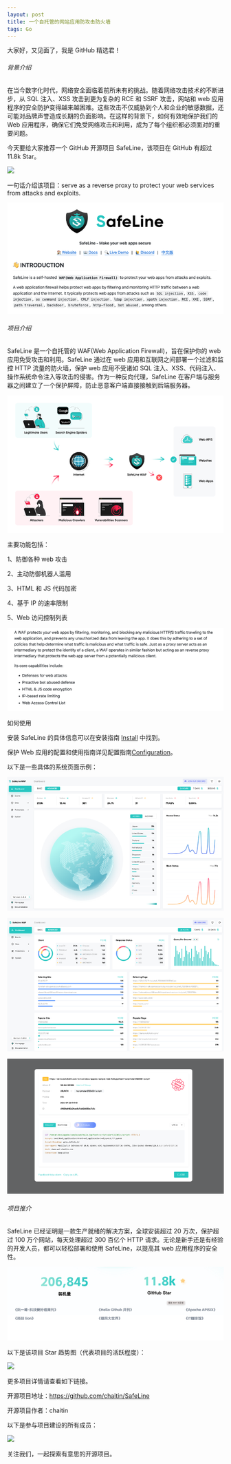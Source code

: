 ```yaml
---
layout: post
title: 一个自托管的网站应用防攻击防火墙
tags: Go
---
```


大家好，又见面了，我是 GitHub 精选君！

###### 背景介绍

在当今数字化时代，网络安全面临着前所未有的挑战。随着网络攻击技术的不断进步，从 SQL 注入、XSS 攻击到更为复杂的 RCE 和 SSRF 攻击，网站和 web 应用程序的安全防护变得越来越困难。这些攻击不仅威胁到个人和企业的敏感数据，还可能对品牌声誉造成长期的负面影响。在这样的背景下，如何有效地保护我们的 Web 应用程序，确保它们免受网络攻击和利用，成为了每个组织都必须面对的重要问题。

今天要给大家推荐一个 GitHub 开源项目 SafeLine，该项目在 GitHub 有超过 11.8k Star。

![](https://stats.deeptrain.net/repo/chaitin/SafeLine/?theme=light)

一句话介绍该项目：serve as a reverse proxy to protect your web services from attacks and exploits.

![](https://raw.githubusercontent.com/ZhuPeng/pic/master/images/compress_image-20240831225604984.png)


###### 项目介绍

SafeLine 是一个自托管的 WAF(Web Application Firewall)，旨在保护你的 web 应用免受攻击和利用。SafeLine 通过在 web 应用和互联网之间部署一个过滤和监控 HTTP 流量的防火墙，保护 web 应用不受诸如 SQL 注入、XSS、代码注入、操作系统命令注入等攻击的侵害。作为一种反向代理，SafeLine 在客户端与服务器之间建立了一个保护屏障，防止恶意客户端直接接触到后端服务器。

![](https://raw.githubusercontent.com/ZhuPeng/pic/master/images/compress_image-20240831225648839.png)

主要功能包括：

1、防御各种 web 攻击

2、主动防御机器人滥用

3、HTML 和 JS 代码加密

4、基于 IP 的速率限制

5、Web 访问控制列表

![](https://raw.githubusercontent.com/ZhuPeng/pic/master/images/compress_image-20240831225816068.png)

如何使用

安装 SafeLine 的具体信息可以在安装指南 [Install](https://docs.waf.chaitin.com/en/tutorials/install) 中找到。

保护 Web 应用的配置和使用指南详见配置指南[Configuration](https://docs.waf.chaitin.com/en/tutorials/Configuration)。

以下是一些具体的系统页面示例：

![](https://raw.githubusercontent.com/ZhuPeng/pic/master/images/compress_image-20240831225944283.png)

![](https://raw.githubusercontent.com/ZhuPeng/pic/master/images/compress_image-20240831225955624.png)

![](https://raw.githubusercontent.com/ZhuPeng/pic/master/images/compress_image-20240831230004986.png)

###### 项目推介

SafeLine 已经证明是一款生产就绪的解决方案，全球安装超过 20 万次，保护超过 100 万个网站，每天处理超过 300 百亿个 HTTP 请求。无论是新手还是有经验的开发人员，都可以轻松部署和使用 SafeLine，以提高其 web 应用程序的安全性。

![](https://raw.githubusercontent.com/ZhuPeng/pic/master/images/compress_image-20240831230100696.png)

以下是该项目 Star 趋势图（代表项目的活跃程度）：

![](https://api.star-history.com/svg?repos=chaitin/SafeLine&type=Timeline)

更多项目详情请查看如下链接。

开源项目地址：https://github.com/chaitin/SafeLine 

开源项目作者：chaitin

以下是参与项目建设的所有成员：

![](https://contrib.rocks/image?repo=chaitin/SafeLine)

关注我们，一起探索有意思的开源项目。

